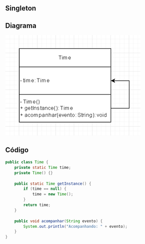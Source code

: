## Singleton

## Diagrama

![DiagramaSingleton](https://github.com/ViktorHenrique/bertoti/blob/main/Engenharia%20de%20Software%20III%20/Singleton/Images/DiagramaSingleton.PNG)

## Código

```java
public class Time {
    private static Time time;
    private Time() {}

    public static Time getInstance() {
        if (time == null) {
            time = new Time();
        }
        return time;
    }
    
    public void acompanhar(String evento) {
        System.out.println("Acompanhando: " + evento);
    }
}
```
